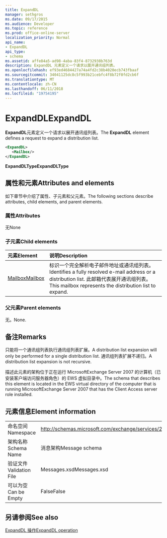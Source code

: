 ```yaml
---
title: ExpandDL
manager: sethgros
ms.date: 09/17/2015
ms.audience: Developer
ms.topic: reference
ms.prod: office-online-server
localization_priority: Normal
api_name:
- ExpandDL
api_type:
- schema
ms.assetid: affe84a5-ad98-4aba-83f4-8732938b763d
description: ExpandDL 元素定义一个请求以展开通讯组列表。
ms.openlocfilehash: ef93ed4684427a74a4fd2c38b4020ecb743fbaaf
ms.sourcegitcommit: 34041125dc8c5f993b21cebfc4f8b72f0fd2cb6f
ms.translationtype: MT
ms.contentlocale: zh-CN
ms.lasthandoff: 06/11/2018
ms.locfileid: "19754195"
---
```

# <a name="expanddl"></a><span data-ttu-id="d5fc4-103">ExpandDL</span><span class="sxs-lookup"><span data-stu-id="d5fc4-103">ExpandDL</span></span>

<span data-ttu-id="d5fc4-104">**ExpandDL**元素定义一个请求以展开通讯组列表。</span><span class="sxs-lookup"><span data-stu-id="d5fc4-104">The **ExpandDL** element defines a request to expand a distribution list.</span></span> 
  
```xml
<ExpandDL>
   <Mailbox/>
</ExpandDL>
```

 <span data-ttu-id="d5fc4-105">**ExpandDLType**</span><span class="sxs-lookup"><span data-stu-id="d5fc4-105">**ExpandDLType**</span></span>
## <a name="attributes-and-elements"></a><span data-ttu-id="d5fc4-106">属性和元素</span><span class="sxs-lookup"><span data-stu-id="d5fc4-106">Attributes and elements</span></span>

<span data-ttu-id="d5fc4-107">如下章节中介绍了属性、子元素和父元素。</span><span class="sxs-lookup"><span data-stu-id="d5fc4-107">The following sections describe attributes, child elements, and parent elements.</span></span>
  
### <a name="attributes"></a><span data-ttu-id="d5fc4-108">属性</span><span class="sxs-lookup"><span data-stu-id="d5fc4-108">Attributes</span></span>

<span data-ttu-id="d5fc4-109">无</span><span class="sxs-lookup"><span data-stu-id="d5fc4-109">None</span></span>
  
### <a name="child-elements"></a><span data-ttu-id="d5fc4-110">子元素</span><span class="sxs-lookup"><span data-stu-id="d5fc4-110">Child elements</span></span>

|<span data-ttu-id="d5fc4-111">**元素**</span><span class="sxs-lookup"><span data-stu-id="d5fc4-111">**Element**</span></span>|<span data-ttu-id="d5fc4-112">**说明**</span><span class="sxs-lookup"><span data-stu-id="d5fc4-112">**Description**</span></span>|
|:-----|:-----|
|[<span data-ttu-id="d5fc4-113">Mailbox</span><span class="sxs-lookup"><span data-stu-id="d5fc4-113">Mailbox</span></span>](mailbox.md) <br/> |<span data-ttu-id="d5fc4-114">标识一个完全解析电子邮件地址或通讯组列表。</span><span class="sxs-lookup"><span data-stu-id="d5fc4-114">Identifies a fully resolved e-mail address or a distribution list.</span></span> <span data-ttu-id="d5fc4-115">此邮箱代表展开通讯组列表。</span><span class="sxs-lookup"><span data-stu-id="d5fc4-115">This mailbox represents the distribution list to expand.</span></span>  <br/> |
   
### <a name="parent-elements"></a><span data-ttu-id="d5fc4-116">父元素</span><span class="sxs-lookup"><span data-stu-id="d5fc4-116">Parent elements</span></span>

<span data-ttu-id="d5fc4-117">无。</span><span class="sxs-lookup"><span data-stu-id="d5fc4-117">None.</span></span>
  
## <a name="remarks"></a><span data-ttu-id="d5fc4-118">备注</span><span class="sxs-lookup"><span data-stu-id="d5fc4-118">Remarks</span></span>

<span data-ttu-id="d5fc4-119">只能将一个通讯组列表执行通讯组列表扩展。</span><span class="sxs-lookup"><span data-stu-id="d5fc4-119">A distribution list expansion will only be performed for a single distribution list.</span></span> <span data-ttu-id="d5fc4-120">通讯组列表扩展不递归。</span><span class="sxs-lookup"><span data-stu-id="d5fc4-120">A distribution list expansion is not recursive.</span></span>
  
<span data-ttu-id="d5fc4-121">描述此元素的架构位于正在运行 MicrosoftExchange Server 2007 的计算机（已安装客户端访问服务器角色）的 EWS 虚拟目录中。</span><span class="sxs-lookup"><span data-stu-id="d5fc4-121">The schema that describes this element is located in the EWS virtual directory of the computer that is running MicrosoftExchange Server 2007 that has the Client Access server role installed.</span></span>
  
## <a name="element-information"></a><span data-ttu-id="d5fc4-122">元素信息</span><span class="sxs-lookup"><span data-stu-id="d5fc4-122">Element information</span></span>

|||
|:-----|:-----|
|<span data-ttu-id="d5fc4-123">命名空间</span><span class="sxs-lookup"><span data-stu-id="d5fc4-123">Namespace</span></span>  <br/> |http://schemas.microsoft.com/exchange/services/2006/messages  <br/> |
|<span data-ttu-id="d5fc4-124">架构名称</span><span class="sxs-lookup"><span data-stu-id="d5fc4-124">Schema Name</span></span>  <br/> |<span data-ttu-id="d5fc4-125">消息架构</span><span class="sxs-lookup"><span data-stu-id="d5fc4-125">Message schema</span></span>  <br/> |
|<span data-ttu-id="d5fc4-126">验证文件</span><span class="sxs-lookup"><span data-stu-id="d5fc4-126">Validation File</span></span>  <br/> |<span data-ttu-id="d5fc4-127">Messages.xsd</span><span class="sxs-lookup"><span data-stu-id="d5fc4-127">Messages.xsd</span></span>  <br/> |
|<span data-ttu-id="d5fc4-128">可以为空</span><span class="sxs-lookup"><span data-stu-id="d5fc4-128">Can be Empty</span></span>  <br/> |<span data-ttu-id="d5fc4-129">False</span><span class="sxs-lookup"><span data-stu-id="d5fc4-129">False</span></span>  <br/> |
   
## <a name="see-also"></a><span data-ttu-id="d5fc4-130">另请参阅</span><span class="sxs-lookup"><span data-stu-id="d5fc4-130">See also</span></span>



[<span data-ttu-id="d5fc4-131">ExpandDL 操作</span><span class="sxs-lookup"><span data-stu-id="d5fc4-131">ExpandDL operation</span></span>](expanddl-operation.md)

